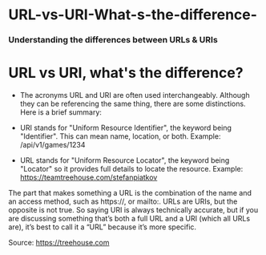# URL-vs-URI-What-s-the-difference-
### Understanding the differences between URLs &amp; URIs

# URL vs URI, what's the difference?
- The acronyms URL and URI are often used interchangeably. Although they can be referencing the same thing, there are some distinctions. Here is a brief summary:

* URI stands for "Uniform Resource Identifier", the keyword being "Identifier". This can mean name, location, or both.
Example: /api/v1/games/1234

* URL stands for "Uniform Resource Locator", the keyword being "Locator" so it provides full details to locate the resource.
Example: https://teamtreehouse.com/stefanpiatkov

The part that makes something a URL is the combination of the name and an access method, such as https://, or mailto:.
URLs are URIs, but the opposite is not true. So saying URI is always technically accurate, but if you are discussing something that’s both a full URL and a URI (which all URLs are), it’s best to call it a “URL” because it’s more specific.

Source: https://treehouse.com
